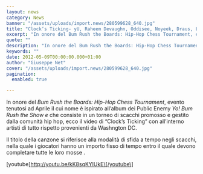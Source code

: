 ```yaml
---
layout: news
category: News
banner: "/assets/uploads/import.news/280599628_640.jpg"
title: "Clock’s Ticking- yU, Raheem Devaughn, Oddisee, Noyeek, Draus, Laelo, Tabi Bonney (Video)"
excerpt: "In onore del Bum Rush the Boards: Hip-Hop Chess Tournament, evento tenutosi ad Aprile il cui nome è ispirato all’album dei Public Enemy Yo! Bum Rush the Show e che consiste in un torneo di scacchi promosso e gestito dalla comunità hip hop, ecco il video di “Clock’s Ticking” con all’interno artisti di tutto rispetto provenienti [&hellip"
quote: ""
description: "In onore del Bum Rush the Boards: Hip-Hop Chess Tournament, evento tenutosi ad Aprile il cui nome è ispirato all’album dei Public Enemy Yo! Bum Rush the Show e che consiste in un torneo di scacchi promosso e gestito dalla comunità hip hop, ecco il video di “Clock’s Ticking” con all’interno artisti di tutto rispetto provenienti [&hellip"
keywords: ""
date: 2012-05-09T00:00:00.000+01:00
author: "Giuseppe Net"
cover: "/assets/uploads/import.news/280599628_640.jpg"
pagination:
  enabled: true

---
```


In onore del _Bum Rush the Boards: Hip-Hop Chess Tournament_, evento tenutosi ad Aprile il cui nome è ispirato all’album dei Public Enemy _Yo! Bum Rush the Show e_ che consiste in un torneo di scacchi promosso e gestito dalla comunità hip hop, ecco il video di “Clock’s Ticking” con all’interno artisti di tutto rispetto provenienti da Washngton DC.

Il titolo della canzone si riferisce alla modalità di sfida a tempo negli scacchi, nella quale i giocatori hanno un importo fisso di tempo entro il quale devono completare tutte le loro mosse .

\[youtube\]http://youtu.be/kK8sqKYlUkE\[/youtube\]